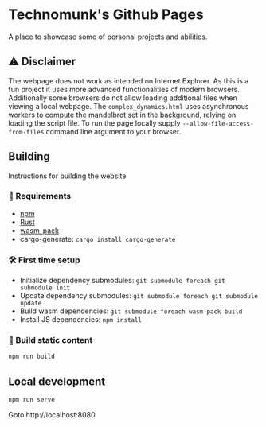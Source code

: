 # Technomunk's Github Pages

A place to showcase some of personal projects and abilities.

## ⚠ Disclaimer

The webpage does not work as intended on Internet Explorer. As this is a fun project it uses more
advanced functionalities of modern browsers. Additionally some browsers do not allow loading
additional files when viewing a local webpage. The `complex_dynamics.html` uses asynchronous
workers to compute the mandelbrot set in the background, relying on loading the script file. To run
the page locally supply `--allow-file-access-from-files` command line argument to your browser.

## Building

Instructions for building the website.

### 🔗 Requirements

- [npm](https://www.npmjs.com/)
- [Rust](https://www.rust-lang.org/tools/install)
- [wasm-pack](https://rustwasm.github.io/wasm-pack/installer/)
- cargo-generate: `cargo install cargo-generate`

### 🛠 First time setup

- Initialize dependency submodules: `git submodule foreach git submodule init`
- Update dependency submodules: `git submodule foreach git submodule update`
- Build wasm dependencies: `git submodule foreach wasm-pack build`
- Install JS dependencies: `npm install`

### 📨 Build static content

```sh
npm run build
```

## Local development

```sh
npm run serve
```

Goto http://localhost:8080
